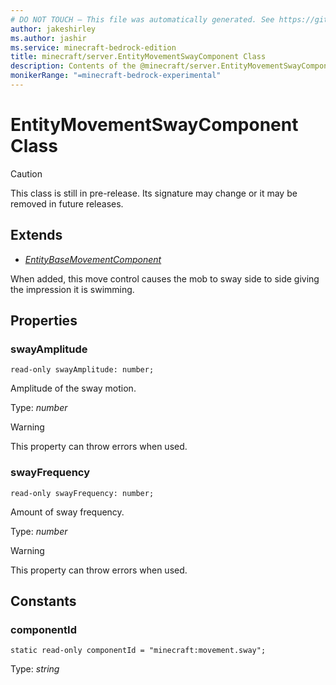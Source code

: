 ```yaml
---
# DO NOT TOUCH — This file was automatically generated. See https://github.com/mojang/minecraftapidocsgenerator to modify descriptions, examples, etc.
author: jakeshirley
ms.author: jashir
ms.service: minecraft-bedrock-edition
title: minecraft/server.EntityMovementSwayComponent Class
description: Contents of the @minecraft/server.EntityMovementSwayComponent class.
monikerRange: "=minecraft-bedrock-experimental"
---
```

# EntityMovementSwayComponent Class

> [!CAUTION]
> This class is still in pre-release.  Its signature may change or it may be removed in future releases.

## Extends
- [*EntityBaseMovementComponent*](EntityBaseMovementComponent.md)

When added, this move control causes the mob to sway side to side giving the impression it is swimming.

## Properties

### **swayAmplitude**
`read-only swayAmplitude: number;`

Amplitude of the sway motion.

Type: *number*
    
> [!WARNING]
> This property can throw errors when used.

### **swayFrequency**
`read-only swayFrequency: number;`

Amount of sway frequency.

Type: *number*
    
> [!WARNING]
> This property can throw errors when used.

## Constants

### **componentId**
`static read-only componentId = "minecraft:movement.sway";`

Type: *string*
